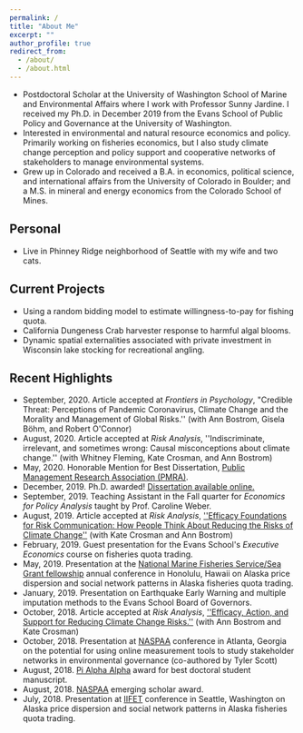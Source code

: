 ```yaml
---
permalink: /
title: "About Me"
excerpt: ""
author_profile: true
redirect_from: 
  - /about/
  - /about.html
---
```


* Postdoctoral Scholar at the University of Washington School of Marine and Environmental Affairs where I work with Professor Sunny Jardine. I received my Ph.D. in December 2019 from the Evans School of Public Policy and Governance at the University of Washington. 
* Interested in environmental and natural resource economics and policy. Primarily working on fisheries economics, but I also study climate change perception and policy support and cooperative networks of stakeholders to manage environmental systems. 
* Grew up in Colorado and received a B.A. in economics, political science, and international affairs from the University of Colorado in Boulder; and a M.S. in mineral and energy economics from the Colorado School of Mines. 

## Personal 
* Live in Phinney Ridge neighborhood of Seattle with my wife and two cats. 

## Current Projects
* Using a random bidding model to estimate willingness-to-pay for fishing quota.
* California Dungeness Crab harvester response to harmful algal blooms.
* Dynamic spatial externalities associated with private investment in Wisconsin lake stocking for recreational angling.

## Recent Highlights
* September, 2020. Article accepted at *Frontiers in Psychology*, "Credible Threat: Perceptions of Pandemic Coronavirus, Climate Change and the Morality and Management of Global Risks.'' (with Ann Bostrom, Gisela B&ouml;hm, and Robert O'Connor)
* August, 2020. Article accepted at *Risk Analysis*, ''Indiscriminate, irrelevant, and sometimes wrong: Causal misconceptions about climate change.'' (with Whitney Fleming, Kate Crosman, and Ann Bostrom)
* May, 2020. Honorable Mention for Best Dissertation, [Public Management Research Association (PMRA)](http://pmranet.org/).
* December, 2019. Ph.D. awarded! [Dissertation available online.](http://hdl.handle.net/1773/45082)
* September, 2019. Teaching Assistant in the Fall quarter for *Economics for Policy Analysis* taught by Prof. Caroline Weber. 
* August, 2019. Article accepted at *Risk Analysis*, [''Efficacy Foundations for Risk Communication: How People Think About Reducing the Risks of Climate Change''](https://doi.org/10.1111/risa.13334) (with Kate Crosman and Ann Bostrom)
* February, 2019. Guest presentation for the Evans School's *Executive Economics* course on fisheries quota trading.
* May, 2019. Presentation at the [National Marine Fisheries Service/Sea Grant fellowship](https://seagrant.noaa.gov/NMFS-SG-Fellowship) annual conference in Honolulu, Hawaii on Alaska price dispersion and social network patterns in Alaska fisheries quota trading.
* January, 2019. Presentation on Earthquake Early Warning and multiple imputation methods to the Evans School Board of Governors. 
* October, 2018. Article accepted at *Risk Analysis*, [''Efficacy, Action, and Support for Reducing Climate Change Risks.''](https://doi.org/10.1111/risa.13210) (with Ann Bostrom and Kate Crosman)
* October, 2018. Presentation at [NASPAA](https://www.naspaa.org/) conference in Atlanta, Georgia on the potential for using online measurement tools to study stakeholder networks in environmental governance (co-authored by Tyler Scott)
* August, 2018. [Pi Alpha Alpha](https://pialphaalpha.org/) award for best doctoral student manuscript. 
* August, 2018. [NASPAA](https://www.naspaa.org/) emerging scholar award.
* July, 2018. Presentation at [IIFET](http://oregonstate.edu/dept/iifet/) conference in Seattle, Washington on Alaska price dispersion and social network patterns in Alaska fisheries quota trading.
